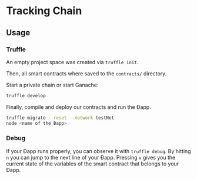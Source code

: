 # Tracking Chain

## Usage

### Truffle

An empty project space was created via `truffle init`.

Then, all smart contracts where saved to the `contracts/` directory.

Start a private chain or start Ganache:
``` sh
truffle develop
```

Finally, compile and deploy our contracts and run the Ðapp.

``` sh
truffle migrate --reset --network testNet
node <name of the Ðapp>
```

### Debug

If your Ðapp runs properly, you can observe it with `truffle debug`.
By hitting `n` you can jump to the next line of your Ðapp. Pressing `v` gives you the current state of the variables of the smart contract that belongs to your Ðapp.
